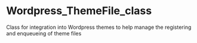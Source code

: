 Wordpress_ThemeFile_class
=========================

Class for integration into Wordpress themes to help manage the registering and enqueueing of theme files
